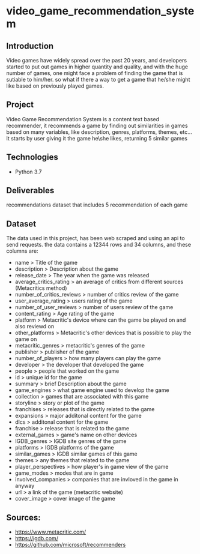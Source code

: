 # video_game_recommendation_system
## Introduction
Video games have widely spread over the past 20 years, and developers started to put out games in higher quantity and quality, and with the huge number of games, one might face a problem of finding the game that is sutiable to him/her. so what if there a way to get a game that he/she might like based on previously played games.
## Project
Video Game Recommendation System is a content text based recommender, it recommends a game by finding out similarities  in games based on many variables, like description, genres, platforms, themes, etc...
It starts by user giving it the game he\she likes, returning 5 similar games
## Technologies
- Python 3.7
## Deliverables
recommendations dataset that includes 5 recommendation of each game
## Dataset
The data used in this project, has been web scraped and using an api to send requests.
the data contains a 12344 rows and 34 columns, and these columns are:

- name > Title of the game
- description > Description about the game
- release_date > The year when the game was released
- average_critics_rating > an average of critics from different sources (Metacritics method)
- number_of_critics_reviews > number of critics review of the game
- user_average_rating > users rating of the game
- number_of_user_reviews > number of users review of the game
- content_rating > Age rating of the game
- platform > Metacritic's device where can the game be played on and also reviewd on
- other_platforms > Metacritic's other devices that is possible to play the game on
- metacritic_genres > metacritic's genres of the game
- publisher > publisher of the game
- number_of_players > how many players can play the game
- developer > the developer that developed the game
- people > people that worked on the game
- id > unique id for the game
- summary > brief Description about the game
- game_engines > what game engine used to develop the game
- collection > games that are associated with this game
- storyline > story or plot of the game
- franchises > releases that is directly related to the game
- expansions > major additonal content for the game
- dlcs > additonal content for the game
- franchise > release that is related to the game
- external_games > game's name on other devices
- IGDB_genres > IGDB site genres of the game
- platforms > IGDB platforms of the game
- similar_games > IGDB similar games of this game
- themes > any themes that related to the game
- player_perspectives > how player's in game view of the game
- game_modes > modes that are in game
- involved_companies > companies that are invloved in the game in anyway
- url > a link of the game (metacritic website)
- cover_image > cover image of the game
## Sources:
- https://www.metacritic.com/
- https://igdb.com/
- https://github.com/microsoft/recommenders
